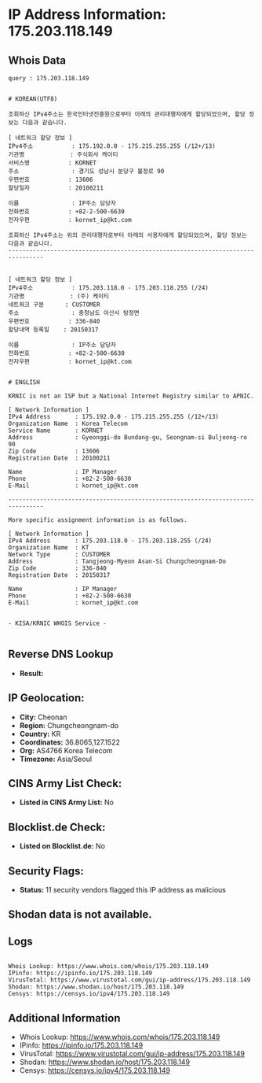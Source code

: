 # IP Address Information: 175.203.118.149

## Whois Data
```
query : 175.203.118.149


# KOREAN(UTF8)

조회하신 IPv4주소는 한국인터넷진흥원으로부터 아래의 관리대행자에게 할당되었으며, 할당 정보는 다음과 같습니다.

[ 네트워크 할당 정보 ]
IPv4주소           : 175.192.0.0 - 175.215.255.255 (/12+/13)
기관명             : 주식회사 케이티
서비스명           : KORNET
주소               : 경기도 성남시 분당구 불정로 90
우편번호           : 13606
할당일자           : 20100211

이름               : IP주소 담당자
전화번호           : +82-2-500-6630
전자우편           : kornet_ip@kt.com

조회하신 IPv4주소는 위의 관리대행자로부터 아래의 사용자에게 할당되었으며, 할당 정보는 다음과 같습니다.
--------------------------------------------------------------------------------


[ 네트워크 할당 정보 ]
IPv4주소           : 175.203.118.0 - 175.203.118.255 (/24)
기관명             : (주) 케이티
네트워크 구분      : CUSTOMER
주소               : 충청남도 아산시 탕정면
우편번호           : 336-840
할당내역 등록일    : 20150317

이름               : IP주소 담당자
전화번호           : +82-2-500-6630
전자우편           : kornet_ip@kt.com


# ENGLISH

KRNIC is not an ISP but a National Internet Registry similar to APNIC.

[ Network Information ]
IPv4 Address       : 175.192.0.0 - 175.215.255.255 (/12+/13)
Organization Name  : Korea Telecom
Service Name       : KORNET
Address            : Gyeonggi-do Bundang-gu, Seongnam-si Buljeong-ro 90
Zip Code           : 13606
Registration Date  : 20100211

Name               : IP Manager
Phone              : +82-2-500-6630
E-Mail             : kornet_ip@kt.com

--------------------------------------------------------------------------------

More specific assignment information is as follows.

[ Network Information ]
IPv4 Address       : 175.203.118.0 - 175.203.118.255 (/24)
Organization Name  : KT
Network Type       : CUSTOMER
Address            : Tangjeong-Myeon Asan-Si Chungcheongnam-Do
Zip Code           : 336-840
Registration Date  : 20150317

Name               : IP Manager
Phone              : +82-2-500-6630
E-Mail             : kornet_ip@kt.com


- KISA/KRNIC WHOIS Service -


```
## Reverse DNS Lookup
- **Result:** 

## IP Geolocation:
- **City:** Cheonan
- **Region:** Chungcheongnam-do
- **Country:** KR
- **Coordinates:** 36.8065,127.1522
- **Org:** AS4766 Korea Telecom
- **Timezone:** Asia/Seoul

## CINS Army List Check:
- **Listed in CINS Army List:** 
No

## Blocklist.de Check:
- **Listed on Blocklist.de:** 
No

## Security Flags:
- **Status:** 11 security vendors flagged this IP address as malicious

## Shodan data is not available.

## Logs
```

Whois Lookup: https://www.whois.com/whois/175.203.118.149
IPinfo: https://ipinfo.io/175.203.118.149
VirusTotal: https://www.virustotal.com/gui/ip-address/175.203.118.149
Shodan: https://www.shodan.io/host/175.203.118.149
Censys: https://censys.io/ipv4/175.203.118.149

```
## Additional Information
- Whois Lookup: https://www.whois.com/whois/175.203.118.149
- IPinfo: https://ipinfo.io/175.203.118.149
- VirusTotal: https://www.virustotal.com/gui/ip-address/175.203.118.149
- Shodan: https://www.shodan.io/host/175.203.118.149
- Censys: https://censys.io/ipv4/175.203.118.149

